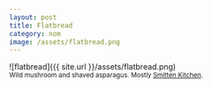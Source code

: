 ```yaml
---
layout: post
title: Flatbread
category: nom
image: /assets/flatbread.png
---
```


![flatbread]({{ site.url }}/assets/flatbread.png)
<br>
<sub>Wild mushroom and shaved asparagus. Mostly <a href="http://smittenkitchen.com/blog/2010/05/shaved-asparagus-pizza/" target="_blank">Smitten Kitchen</a>.</sub>


